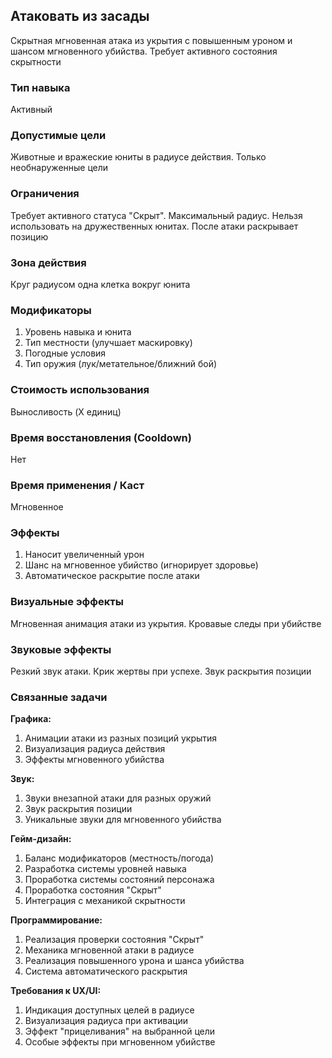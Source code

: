 ## Атаковать из засады

Скрытная мгновенная атака из укрытия с повышенным уроном и шансом мгновенного убийства. Требует активного состояния скрытности

### Тип навыка

Активный

### Допустимые цели

Животные и вражеские юниты в радиусе действия. Только необнаруженные цели

### Ограничения

Требует активного статуса "Скрыт". Максимальный радиус. Нельзя использовать на дружественных юнитах. После атаки раскрывает позицию

### Зона действия

Круг радиусом одна клетка вокруг юнита

### Модификаторы

1. Уровень навыка и юнита
2. Тип местности (улучшает маскировку)
3. Погодные условия
4. Тип оружия (лук/метательное/ближний бой)

### Стоимость использования

Выносливость (X единиц)

### Время восстановления (Cooldown)

Нет

### Время применения / Каст

Мгновенное

### Эффекты

1. Наносит увеличенный урон
2. Шанс на мгновенное убийство (игнорирует здоровье)
3. Автоматическое раскрытие после атаки

### Визуальные эффекты

Мгновенная анимация атаки из укрытия. Кровавые следы при убийстве

### Звуковые эффекты

Резкий звук атаки. Крик жертвы при успехе. Звук раскрытия позиции

### Связанные задачи

**Графика:**
1. Анимации атаки из разных позиций укрытия
2. Визуализация радиуса действия
3. Эффекты мгновенного убийства

**Звук:**
1. Звуки внезапной атаки для разных оружий
2. Звук раскрытия позиции
3. Уникальные звуки для мгновенного убийства

**Гейм-дизайн:**
1. Баланс модификаторов (местность/погода)
2. Разработка системы уровней навыка
3. Проработка системы состояний персонажа
4. Проработка состояния "Скрыт"
5. Интеграция с механикой скрытности

**Программирование:**
1. Реализация проверки состояния "Скрыт"
2. Механика мгновенной атаки в радиусе
3. Реализация повышенного урона и шанса убийства
4. Система автоматического раскрытия

**Требования к UX/UI:**
1. Индикация доступных целей в радиусе
2. Визуализация радиуса при активации
3. Эффект "прицеливания" на выбранной цели
4. Особые эффекты при мгновенном убийстве